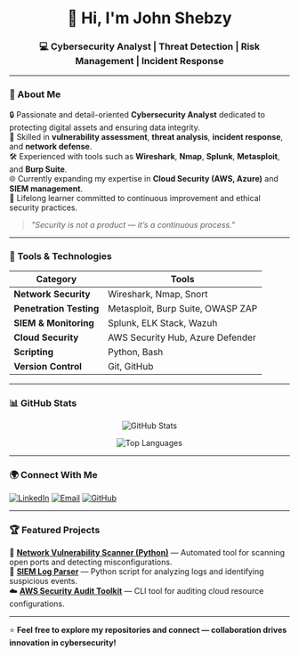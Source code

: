 <h1 align="center">👋 Hi, I'm John Shebzy</h1>
<h3 align="center">💻 Cybersecurity Analyst | Threat Detection | Risk Management | Incident Response</h3>

---

### 🧠 About Me  
🔒 Passionate and detail-oriented **Cybersecurity Analyst** dedicated to protecting digital assets and ensuring data integrity.  
🚀 Skilled in **vulnerability assessment**, **threat analysis**, **incident response**, and **network defense**.  
🛠️ Experienced with tools such as **Wireshark**, **Nmap**, **Splunk**, **Metasploit**, and **Burp Suite**.  
🌐 Currently expanding my expertise in **Cloud Security (AWS, Azure)** and **SIEM management**.  
📘 Lifelong learner committed to continuous improvement and ethical security practices.  

> *"Security is not a product — it’s a continuous process."*

---

### 🧰 Tools & Technologies  

| Category | Tools |
|-----------|-------|
| **Network Security** | Wireshark, Nmap, Snort |
| **Penetration Testing** | Metasploit, Burp Suite, OWASP ZAP |
| **SIEM & Monitoring** | Splunk, ELK Stack, Wazuh |
| **Cloud Security** | AWS Security Hub, Azure Defender |
| **Scripting** | Python, Bash |
| **Version Control** | Git, GitHub |

---

### 📊 GitHub Stats  

<p align="center">
  <img src="https://github-readme-stats.vercel.app/api?username=your-username&show_icons=true&theme=radical" alt="GitHub Stats" />
</p>

<p align="center">
  <img src="https://github-readme-stats.vercel.app/api/top-langs/?username=your-username&layout=compact&theme=radical" alt="Top Languages" />
</p>

---

### 🌍 Connect With Me  

<p align="left">
<a href="https://www.linkedin.com/in/your-linkedin-profile/" target="_blank"><img src="https://img.shields.io/badge/LinkedIn-blue?style=for-the-badge&logo=linkedin" alt="LinkedIn"/></a>
<a href="mailto:your-email@example.com"><img src="https://img.shields.io/badge/Email-red?style=for-the-badge&logo=gmail&logoColor=white" alt="Email"/></a>
<a href="https://github.com/johnshebzypr"><img src="https://img.shields.io/badge/GitHub-grey?style=for-the-badge&logo=github" alt="GitHub"/></a>
</p>

---

### 🏆 Featured Projects  
🔐 [**Network Vulnerability Scanner (Python)**](#) — Automated tool for scanning open ports and detecting misconfigurations.  
🧩 [**SIEM Log Parser**](#) — Python script for analyzing logs and identifying suspicious events.  
☁️ [**AWS Security Audit Toolkit**](#) — CLI tool for auditing cloud resource configurations.

---

⭐ **Feel free to explore my repositories and connect — collaboration drives innovation in cybersecurity!**  
